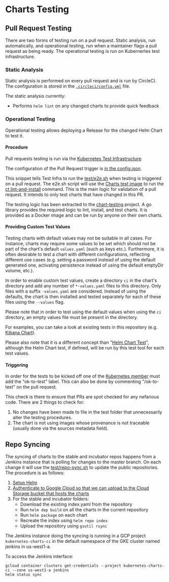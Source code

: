 # Charts Testing

## Pull Request Testing

There are two forms of testing run on a pull request. Static analysis, run
automatically, and operational testing, run when a maintainer flags a pull
request as being ready. The operational testing is run on Kubernertes test
infrastructure.

### Static Analysis

Static analysis is performed on every pull request and is run by CircleCI. The
configuration is stored in the [`.circleci/config.yml`](../.circleci/config.yml)
file.

The static analysis currently:

* Performs `helm lint` on any changed charts to provide quick feedback

### Operational Testing

Operational testing allows deploying a Release for the changed Helm Chart to test it.

#### Procedure

Pull requests testing is run via the [Kubernetes Test Infrastructure](https://github.com/kubernetes/test-infra).

The configuration of the Pull Request trigger is [in the config.json](https://github.com/kubernetes/test-infra/blob/827797c54b48295045698465b437f463ca9276c2/jobs/config.json#L10285).

This snippet tells Test Infra to run the [test/e2e.sh](https://github.com/helm/charts/blob/master/test/e2e.sh)
when testing is triggered on a pull request. The e2e.sh script will use the [Charts test image](https://github.com/helm/charts/blob/master/test/Dockerfile)
to run the [ct lint-and-install](https://github.com/helm/chart-testing/blob/master/doc/ct_lint-and-install.md) command. This
is the main logic for validation of a pull request. It intends to only test charts that have changed in this PR.

The testing logic has been extracted to the [chart-testing](https://github.com/helm/chart-testing) project. A go library provides the required logic to lint, install, and test charts. It is provided as a Docker image and can be run by anyone on their own charts.

#### Providing Custom Test Values

Testing charts with default values may not be suitable in all cases. For instance, charts may require some values to be set which should not be part of the chart's default `values.yaml` (such as keys etc.). Furthermore, it is often desirable to test a chart with different configurations, reflecting different use cases (e.g. setting a password instead of using the default generated one, activating persistence instead of using the default emptyDir volume, etc.).

In order to enable custom test values, create a directory `ci` in the chart's directory and add any number of `*-values.yaml` files to this directory. Only files with a suffix `-values.yaml` are considered. Instead of using the defaults, the chart is then installed and tested separately for each of these files using the `--values` flag.

Please note that in order to test using the default values when using the `ci` directory, an empty values file must be present in the directory.

For examples, you can take a look at existing tests in this repository (e.g. [Kibana Chart](https://github.com/helm/charts/tree/7755cea24c028db07e2e36933ec13c28efea9a32/stable/kibana/ci)).

Please also note that it is a different concept than "[Helm Chart Test](https://helm.sh/docs/topics/chart_tests/
)", although the Helm Chart test, if defined, will be run by this test tool for each test values.

#### Triggering

In order for the tests to be kicked off one of the
[Kubernetes member](https://github.com/orgs/kubernetes/people) must add the
"ok-to-test" label. This can also be done by commenting "/ok-to-test" on the pull request.

This check is there to ensure that PRs are spot checked for any nefarious code. There are 2 things to check for:

1. No changes have been made to file in the test folder that unnecessarily alter the testing procedures.
1. The chart is not using images whose provenance is not traceable (usually done via the sources metadata field).

## Repo Syncing

The syncing of charts to the stable and incubator repos happens from a Jenkins instance that is polling for changes
to the master branch. On each change it will use the [test/repo-sync.sh](https://github.com/helm/charts/blob/master/test/repo-sync.sh)
to update the public repositories. The procedure is as follows:

1. [Setup Helm](https://github.com/helm/charts/blob/master/test/repo-sync.sh#L16)
1. [Authenticate to Google Cloud so that we can upload to the Cloud Storage bucket that hosts the charts](https://github.com/helm/charts/blob/master/test/repo-sync.sh#L27)
1. For the stable and incubator folders:
   - Download the existing index.yaml from the repository
   - Run `helm dep build` on all the charts in the current repository
   - Run `helm package` on each chart
   - Recreate the index using `helm repo index`
   - Upload the repository using `gsutil rsync`

The Jenkins instance doing the syncing is running in a GCP project
`kubernetes-charts-ci` in the default namespace of the GKE cluster named
jenkins in us-west1-a.

To access the Jenkins interface:
```shell
gcloud container clusters get-credentials --project kubernetes-charts-ci --zone us-west1-a jenkins
helm status sync
```
